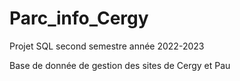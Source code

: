 # Parc_info_Cergy

Projet SQL second semestre année 2022-2023

Base de donnée de gestion des sites de Cergy et Pau

